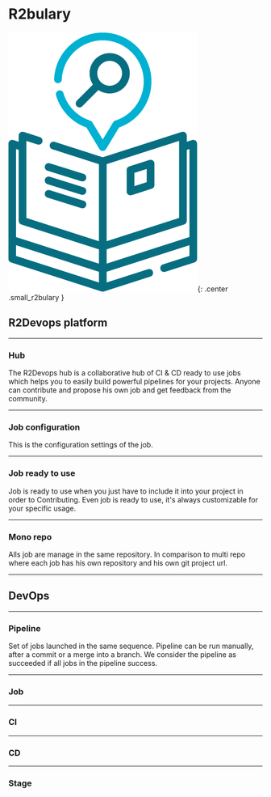 # R2bulary

![r2bulary](images/r2bulary.png){: .center .small_r2bulary }


## R2Devops platform

___
### Hub

The R2Devops hub is a collaborative hub of CI & CD ready to use jobs which helps you to easily build powerful pipelines for your projects.
Anyone can contribute and propose his own job and get feedback from the community.

___
### Job configuration

This is the configuration settings of the job.

___
### Job ready to use

Job is ready to use when you just have to include it into your project in order to Contributing.
Even job is ready to use, it's always customizable for your specific usage.

___
### Mono repo
Alls job are manage in the same repository.
In comparison to multi repo where each job has his own repository and his own git project url.

---

## DevOps

___
### Pipeline

Set of jobs launched in the same sequence. Pipeline can be run manually, after a commit or a merge into a branch.
We consider the pipeline as succeeded if all jobs in the pipeline success.

___
### Job

___
### CI

___
### CD

___
### Stage
